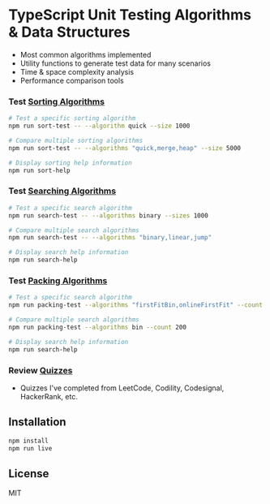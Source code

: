 # TypeScript Unit Testing Algorithms & Data Structures

- Most common algorithms implemented
- Utility functions to generate test data for many scenarios
- Time & space complexity analysis
- Performance comparison tools

### Test [Sorting Algorithms](./sorting/)

```bash
# Test a specific sorting algorithm
npm run sort-test -- --algorithm quick --size 1000

# Compare multiple sorting algorithms
npm run sort-test -- --algorithms "quick,merge,heap" --size 5000

# Display sorting help information
npm run sort-help
```

### Test [Searching Algorithms](./searching/)

```bash
# Test a specific search algorithm
npm run search-test -- --algorithms binary --sizes 1000

# Compare multiple search algorithms
npm run search-test -- --algorithms "binary,linear,jump"

# Display search help information
npm run search-help
```

### Test [Packing Algorithms](./packing/)

```bash
# Test a specific search algorithm
npm run packing-test --algorithms "firstFitBin,onlineFirstFit" --count 150

# Compare multiple search algorithms
npm run packing-test --algorithms bin --count 200

# Display search help information
npm run search-help
```

### Review [Quizzes](./quizzes/)
- Quizzes I've completed from LeetCode, Codility, Codesignal, HackerRank, etc.


## Installation
```bash
npm install
npm run live
```

## License

MIT
